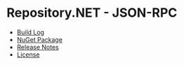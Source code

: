 # Repository.NET - JSON-RPC
- [Build Log](https://ci.appveyor.com/project/skthomasjr/Repository-JsonRpc)
- [NuGet Package](https://www.nuget.org/packages/Repository.NET-JsonRpc)
- [Release Notes](https://github.com/skthomasjr/Repository.JsonRpc/releases)
- [License](LICENSE.md)
